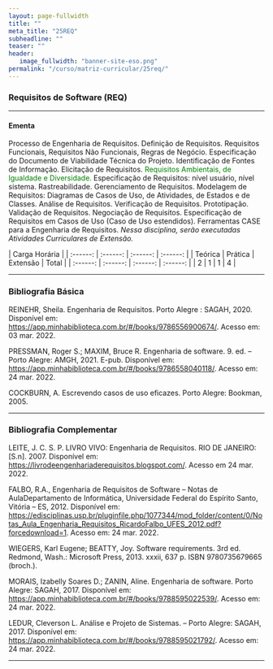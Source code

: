 ```yaml
---
layout: page-fullwidth
title: ""
meta_title: "25REQ"
subheadline: ""
teaser: ""
header:
   image_fullwidth: "banner-site-eso.png"
permalink: "/curso/matriz-curricular/25req/"
---
```


### **Requisitos de Software (REQ)**

<hr>

#### **Ementa**

Processo de Engenharia de Requisitos. Definição de Requisitos. Requisitos Funcionais, Requisitos Não Funcionais, Regras de Negócio. Especificação do Documento de Viabilidade Técnica do Projeto. Identificação de Fontes de Informação. Elicitação de Requisitos. <class style="color: green">Requisitos Ambientais, de Igualdade e Diversidade.</class> Especificação de Requisitos: nível usuário, nível sistema. Rastreabilidade. Gerenciamento de Requisitos. Modelagem de Requisitos: Diagramas de Casos de Uso, de Atividades, de Estados e de Classes. Análise de Requisitos. Verificação de Requisitos. Prototipação. Validação de Requisitos. Negociação de Requisitos. Especificação de Requisitos em Casos de Uso (Caso de Uso estendidos). Ferramentas CASE para a Engenharia de Requisitos. *Nessa disciplina, serão executadas Atividades Curriculares de Extensão.*

| Carga Horária | 
| :------: | :------: | :------: | :------: |
| Teórica | Prática | Extensão | Total |
| :------: | :------: | :------: | :------: |
| 2 | 1 | 1 | 4 |

<hr>

### **Bibliografia Básica**

REINEHR, Sheila. Engenharia de Requisitos. Porto Alegre : SAGAH, 2020. Disponível em: https://app.minhabiblioteca.com.br/#/books/9786556900674/. Acesso em: 03 mar. 2022. 

PRESSMAN, Roger S.; MAXIM, Bruce R. Engenharia de software. 9. ed. – Porto Alegre: AMGH, 2021. E-pub. Disponível em: https://app.minhabiblioteca.com.br/#/books/9786558040118/. Acesso em: 24 mar. 2022. 

COCKBURN, A. Escrevendo casos de uso eficazes. Porto Alegre: Bookman, 2005. 

<hr>

### **Bibliografia Complementar**

LEITE, J. C. S. P. LIVRO VIVO: Engenharia de Requisitos. RIO DE JANEIRO:[S.n]. 2007. Disponível em: https://livrodeengenhariaderequisitos.blogspot.com/. Acesso em 24 mar. 2022. 

FALBO, R.A., Engenharia de Requisitos de Software – Notas de AulaDepartamento de Informática, Universidade Federal do Espírito Santo, Vitória – ES, 2012. Disponível em: https://edisciplinas.usp.br/pluginfile.php/1077344/mod_folder/content/0/Notas_Aula_Engenharia_Requisitos_RicardoFalbo_UFES_2012.pdf?forcedownload=1. Acesso em: 24 mar. 2022. 

WIEGERS, Karl Eugene; BEATTY, Joy. Software requirements. 3rd ed. Redmond, Wash.: Microsoft Press, 2013. xxxii, 637 p. ISBN 9780735679665 (broch.). 

MORAIS, Izabelly Soares D.; ZANIN, Aline. Engenharia de software. Porto Alegre: SAGAH, 2017. Disponível em: https://app.minhabiblioteca.com.br/#/books/9788595022539/. Acesso em: 24 mar. 2022.

LEDUR, Cleverson L. Análise e Projeto de Sistemas. – Porto Alegre: SAGAH, 2017. Disponível em: https://app.minhabiblioteca.com.br/#/books/9788595021792/. Acesso em: 24 mar. 2022. 

<hr>